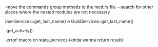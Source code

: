 -move the commands group methods to the mod.rs file
--search for other places where the nested modules are not necessary

UserServices::get_last_name() e GuildServices::get_last_name()

-get_activity()

-error! macro on stats_services (kinda wanna return result)